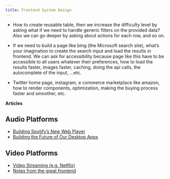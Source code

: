 ```yaml
---
title: Frontend System Design
---
```



- How to create reusable table, then we increase the difficulty level by asking what if we need to handle generic filters on the provided data? Also we can go deeper by asking about actions for each row, and so on.

- If we need to build a page like bing (the Microsoft search site), what’s your imagination to create the search input and load the results in frontend. We can ask for accessibility because page like this have to be accessible to all users whatever their preferences, how to load the results faster, images faster, caching, doing the api calls, the autocomplete of the input, …etc.

- Twitter home page, instagram, e commerce marketplace like amazon, how to render components, optimization, making the buying process faster and smoother, etc.


**Articles**
## Audio Platforms
- [Building Spotify’s New Web Player](https://engineering.atspotify.com/2019/03/building-spotifys-new-web-player/)
- [Building the Future of Our Desktop Apps](https://engineering.atspotify.com/2021/04/building-the-future-of-our-desktop-apps/)

## Video Platforms
- [Video Streaming (e.g. Netflix)](https://www.greatfrontend.com/questions/system-design/video-streaming-netflix)
- [Notes from the great frontend](https://github.com/greatfrontend/awesome-front-end-system-design?tab=readme-ov-file#video-streaming-eg-youtube-netflix)
